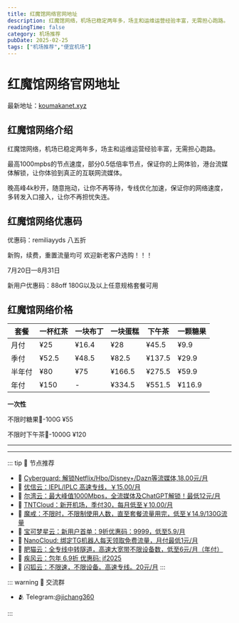 ```yaml
---
title: 红魔馆网络官网地址
description: 红魔馆网络，机场已稳定两年多，场主和运维运营经验丰富，无需担心跑路。
readingTime: false
category: 机场推荐
pubDate: 2025-02-25
tags: ["机场推荐","便宜机场"]
---
```


# 红魔馆网络官网地址

最新地址：[koumakanet.xyz](https://a.suola.link/youxinyun)

## 红魔馆网络介绍

红魔馆网络，机场已稳定两年多，场主和运维运营经验丰富，无需担心跑路。

最高1000mpbs的节点速度，部分0.5低倍率节点，保证你的上网体验，港台流媒体解锁，让你体验到真正的互联网流媒体。

晚高峰4k秒开，随意拖动，让你不再等待，专线优化加速，保证你的网络速度，多转发入口接入，让你不再担忧失连。

## 红魔馆网络优惠码

优惠码：remiliayyds 八五折 

新购，续费，重置流量均可 欢迎新老客户选购！！！ 

7月20日—8月31日

新用户优惠码：88off 180G以及以上任意规格套餐可用

## 红魔馆网络价格

|套餐|一杯红茶|一块布丁|一块蛋糕|下午茶|一颗糖果|
|----|----|----|----|----|----|
|月付|¥25|¥16.4|¥28|¥45.5|¥9.9|
|季付|¥52.5|¥48.5|¥82.5|¥137.5|¥29.9|
|半年付|¥80|¥75|¥166.5|¥275.5|¥59.9|
|年付|¥150|-|¥334.5|¥551.5|¥116.9|

**一次性**

不限时糖果🍭-100G ¥55

不限时下午茶🍵-1000G ¥120

---------
---------

::: tip 🎉 节点推荐
- 🚀 [Cyberguard: 解锁Netflix/Hbo/Disney+/Dazn等流媒体,18.00元/月](https://www.cyberguard.best/#/register?code=XsreC0T5)<br>
- 🚀 [优信云：IEPL/IPLC 高速专线，￥15.00/月](https://www.优信云.com/#/register?code=JRtE5uIV)<br>
- 🚀 [尔湾云：最大峰值1000Mbps，全流媒体及ChatGPT解锁！最低12元/月](https://erwan6.net/auth/register?code=BoObCd)<br>
- 🚀 [TNTCloud：新开机场，季付30，每月低至￥10.00/月](https://haibing822.tntvipaff.cc/#/register?code=GtjJVgml)<br>
- 🚀 [魔戒：不限时，不限制使用人数，直至套餐流量用完，低至￥14.9/130G流量](https://mojie.app/#/register?code=sSdtPtLo)<br>
- 🚀 [宝可梦星云：新用户首单：9折优惠码：9999，低至5.9/月 ](https://a.suola.link/pokemon)<br>
- 🚀 [NanoCloud: 绑定TG机器人每天领取免费流量，月付最低1元/月](https://edu.uodoo.bid/auth/register?code=JMiOQDHf)<br>
- 🚀 [肥猫云：全专线中转隧道，高速大宽带不限设备数，低至6元/月（年付）](https://fchb1188.fcvipaff.cc/register?aff=X1vZd2wf)<br>
- 🚀 [疾风云：包年 6.9折 优惠码: jf2025](https://homes.tr25.cn?code=ReCm)<br>
- 🚀 [闪狐云：不限速，不限设备。高速专线。20元/月](https://inv02.ffaff.cc/register?aff=WQApz2pv)
:::

::: warning  💬 交流群

- 🫂 Telegram:[@jichang360](https://t.me/jichang360)

:::
